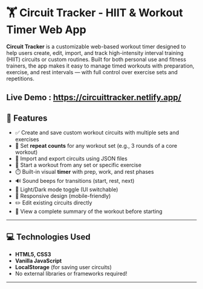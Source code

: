 # 🏋️ Circuit Tracker - HIIT & Workout Timer Web App

**Circuit Tracker** is a customizable web-based workout timer designed to help users create, edit, import, and track high-intensity interval training (HIIT) circuits or custom routines. Built for both personal use and fitness trainers, the app makes it easy to manage timed workouts with preparation, exercise, and rest intervals — with full control over exercise sets and repetitions.
## **Live Demo** : https://circuittracker.netlify.app/
## 🚀 Features

- ✅ Create and save custom workout circuits with multiple sets and exercises
- 🔁 Set **repeat counts** for any workout set (e.g., 3 rounds of a core workout)
- 🧩 Import and export circuits using JSON files
- 🎯 Start a workout from any set or specific exercise
- ⏱️ Built-in visual **timer** with prep, work, and rest phases
- 🔊 Sound beeps for transitions (start, rest, next)
- 🌙 Light/Dark mode toggle (UI switchable)
- 📱 Responsive design (mobile-friendly)
- ✏️ Edit existing circuits directly
- 📖 View a complete summary of the workout before starting

---

## 💻 Technologies Used

- **HTML5, CSS3**
- **Vanilla JavaScript**
- **LocalStorage** (for saving user circuits)
- No external libraries or frameworks required!

---
